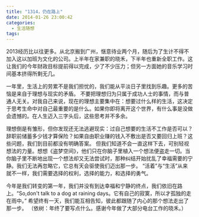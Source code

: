 ```yaml
---
title: "1314，仍在路上"
date: 2014-01-26 23:00:42
categories:
  - 生活随想
tags:
---
```


2013经历比以往更多。从北京搬到广州，惬意待业两个月，随后为了生计不得不加入这以加班为文化的公司。上半年在家兼职的晓禾，下半年也重新全职工作。这让我们的今年财政目标提前得以完成，少了不少压力；但另一方面她的音乐学习时间基本挤得所剩无几。 

一年里，生活上的劳累不是我们担忧的，我们能从平淡日子里找到乐趣。更多的苦恼是来自于理想与现实的矛盾。 不要把理想归为只属于成功人士的事情，而与普通人无关。对我自己来说，现在的理想主要集中在：想要过什么样的生活，这决定于思考生命中对自己最重要的是什么。如果你即将离开这个世界，有什么事是没做会遗憾的。在人生迈入三字头后，这些思考并不多余。 

理想倒是有雏形，但你发现还无法逃避现实：过自己想要的生活不工作是否可以？辞职前储蓄多少钱才算保险？如果自由职业赚的钱入不敷出是否又要回归上班？这些问题，我们到目前都没有明确答案。 但我们知道不会一直这样下去，可别轻视想法的力量。想想《盗梦空间》，他们只在你脑子里植入一个想法便盗走一切。当你脑子里不断地出现一个想法却又无法尝试时，那种纠结开始扰乱了幸福需要的宁静。我们无法再忽略它，它总有天会驱使我们迈出那一步。 “活着”与“生活”从来就不一样，我们需要选择的权利，选择的能力，和选择的勇气。 

今年是我们转变的第一年，我们并没有到达幸福和宁静的终点，我们依旧在路上。“So,don't talk to a dog at raining days。它有自己的寂寞，所以才孤独的走在雨中。” 希望终有一天，我们能互相告知，彼此都跟随了内心的那个想法走出了那一步。 （依树：年终了要写点什么。感谢今年做了大部分电台工作的晓禾。）